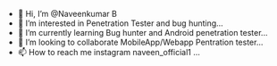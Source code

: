 - 👋 Hi, I’m @Naveenkumar B
- 👀 I’m interested in Penetration Tester and bug hunting...
- 🌱 I’m currently learning Bug hunter and Android penetration tester...
- 💞️ I’m looking to collaborate MobileApp/Webapp Pentration tester...
- 📫 How to reach me instagram naveen_official1 ...

<!---
hackerin002/hackerin002 is a ✨ special ✨ repository because its `README.md` (this file) appears on your GitHub profile.
You can click the Preview link to take a look at your changes.
--->
